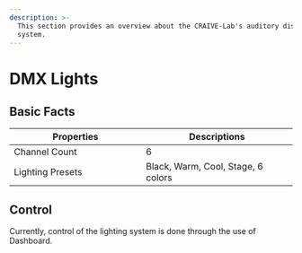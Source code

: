 ```yaml
---
description: >-
  This section provides an overview about the CRAIVE-Lab's auditory display
  system.
---
```


# DMX Lights

## Basic Facts

<table><thead><tr><th width="219">Properties</th><th>Descriptions</th></tr></thead><tbody><tr><td>Channel Count</td><td>6</td></tr><tr><td>Lighting Presets</td><td>Black, Warm, Cool, Stage, 6 colors</td></tr></tbody></table>

## Control

Currently, control of the lighting system is done through the use of Dashboard.&#x20;
